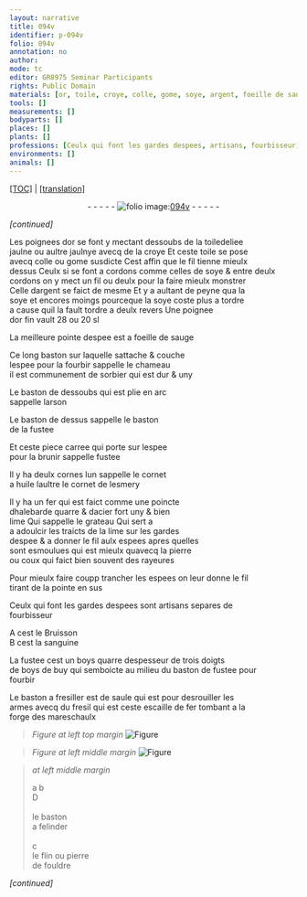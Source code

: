 ```yaml
---
layout: narrative
title: 094v
identifier: p-094v
folio: 094v
annotation: no
author:
mode: tc
editor: GR8975 Seminar Participants
rights: Public Domain
materials: [or, toile, croye, colle, gome, soye, argent, foeille de sauge, sorbier, huile, esmery, fer, acier, pierre, coux, sanguine, boys, boys de buy, saule, fresil, escaille de fer, flin, pierre de fouldre]
tools: []
measurements: []
bodyparts: []
places: []
plants: []
professions: [Ceulx qui font les gardes despees, artisans, fourbisseur, mareschaulx]
environments: []
animals: []
---
```


<p><a href="{{ site.baseurl }}/diplomatic/">[TOC]</a> | <a href="{{ site.baseurl }}/texts/p-094v_tl/" target="_blank">[translation]</a></p><div class="folio" align="center">- - - - - <a href="http://gallica.bnf.fr/ark:/12148/btv1b10500001g/f194.image" target="_blank"><img src="https://cu-mkp.github.io/2017-workshop-edition/assets/photo-icon.png" alt="folio image: " style="display:inline-block; margin-bottom:-3px;"/>094v</a> - - - - - </div>  
 
*[continued]*
  
Les poignees d<span class="m">or</span> se font y mectant dessoubs de la <span class="m">toile</span>deliee<br/> jaulne ou aultre jaulnye avecq de la <span class="m">croye</span> Et ceste <span class="m">toile</span> se pose<br/> avecq <span class="m">colle</span> ou <span class="m">gome</span> susdicte Cest affin que le fil tienne mieulx<br/> dessus Ceulx si se font a cordons comme celles de <span class="m">soye</span> & entre deulx<br/> cordons on y mect un fil ou deulx pour la faire mieulx monstrer<br/> Celle d<span class="m">argent</span> se faict de mesme Et y a aultant de peyne qua la<br/> <span class="m">soye</span> et encores moings pourceque la <span class="m">soye</span> coste plus a tordre<br/> a cause quil la fault tordre a deulx revers Une poignee<br/> d<span class="m">or</span> fin vault 28 ou 20 sl
 
La meilleure pointe despee est a <span class="m">foeille de sauge</span>
 
Ce long baston sur laquelle sattache & couche<br/> lespee pour la fourbir sappelle le chameau<br/> il est communement de <span class="m">sorbier</span> qui est dur & uny
 
Le baston de dessoubs qui est plie en arc<br/> sappelle larson
 
Le baston de dessus sappelle le baston<br/> de la fustee
 
Et ceste piece carree qui porte sur lespee<br/> pour la brunir sappelle fustee
 
Il y ha deulx cornes lun sappelle le cornet<br/> a <span class="m">huile</span> laultre le cornet de l<span class="m">esmery</span>
 
Il y ha un <span class="m">fer</span> qui est faict comme une poincte<br/> dhalebarde quarre & d<span class="m">acier</span> fort uny & bien<br/> lime Qui sappelle le grateau Qui sert a<br/> a adoulcir les traicts de la lime sur les gardes<br/> despee & a donner le fil aulx espees apres quelles<br/> sont esmoulues qui est mieulx quavecq la <span class="m">pierre</span><br/> ou <span class="m">coux</span> qui faict bien souvent des rayeures
 
Pour mieulx faire <span class="del">coupp</span> trancher les espees on leur donne le fil<br/> tirant de la pointe en sus
 
<span class="pro">Ceulx qui font les gardes despees</span> sont <span class="pro">artisans</span> separes de<br/> <span class="pro">fourbisseur</span>
 
A cest le Bruisson<br/> B cest la <span class="m">sanguine</span>
 
La fustee cest un <span class="m">boys</span> quarre despesseur de trois doigts<br/> de <span class="m">boys de buy</span> qui semboicte au milieu du baston de fustee pour<br/> <span class="add">fourbir</span>
 
Le baston a fresiller est de <span class="m">saule</span> qui est pour desrouiller les<br/> armes avecq du <span class="m">fresil</span> qui est ceste <span class="m">escaille de fer</span> tombant a la<br/> forge des <span class="pro">mareschaulx</span>
 
> *Figure*
> *at left top margin*
> <a href="https://drive.google.com/open?id=0B9-oNrvWdlO5Q29MTEVLUGE5RGs" target="_blank"><img src="https://cu-mkp.github.io/GR8975-edition/assets/photo-icon.png" alt="Figure" style="display:inline-block; margin-bottom:-3px;"/></a>
 
> *Figure*
> *at left middle margin*
> <a href="https://drive.google.com/open?id=0B9-oNrvWdlO5OEQ3OEFSNnEzeE0" target="_blank"><img src="https://cu-mkp.github.io/GR8975-edition/assets/photo-icon.png" alt="Figure" style="display:inline-block; margin-bottom:-3px;"/></a>
 
> *at left middle margin*
> 
> 
>    a b<br/> D<br/> <br/> le baston <br/> a felinder<br/> <br/> c<br/> le <span class="m">flin</span> ou <span class="m">pierre<br/> de fouldre</span>
 
*[continued]*
 
